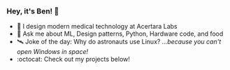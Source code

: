### Hey, it's Ben! :vulcan_salute:

- :hospital: I design modern medical technology at Acertara Labs
- :speech_balloon: Ask me about ML, Design patterns, Python, Hardware code, and food
- :artificial_satellite: Joke of the day: Why do astronauts use Linux? _...because you can't open Windows in space!_
- :octocat: Check out my projects below!
